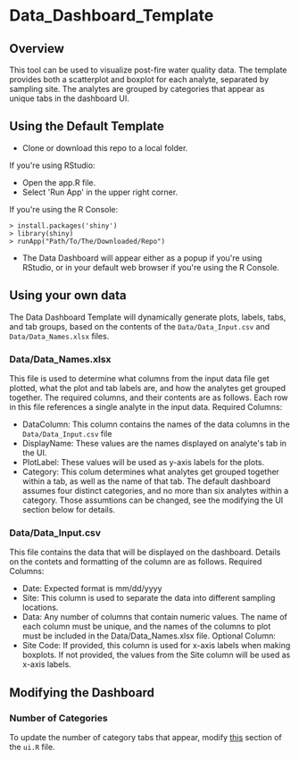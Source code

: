 # Data_Dashboard_Template

## Overview

This tool can be used to visualize post-fire water quality data. The template provides both a scatterplot and boxplot for each analyte, separated by sampling site. The analytes are grouped by categories that appear as unique tabs in the dashboard UI.

## Using the Default Template ##
- Clone or download this repo to a local folder.

If you're using RStudio:
- Open the app.R file.
- Select 'Run App' in the upper right corner.

If you're using the R Console:
```
> install.packages('shiny')
> library(shiny)
> runApp("Path/To/The/Downloaded/Repo")
```

- The Data Dashboard will appear either as a popup if you're using RStudio, or in your default web browser if you're using the R Console.

## Using your own data ##
The Data Dashboard Template will dynamically generate plots, labels, tabs, and tab groups, based on the contents of the `Data/Data_Input.csv` and `Data/Data_Names.xlsx` files. 

### Data/Data_Names.xlsx ###
This file is used to determine what columns from the input data file get plotted, what the plot and tab labels are, and how the analytes get grouped together. The required columns, and their contents are as follows. Each row in this file references a single analyte in the input data.
Required Columns:
- DataColumn: This column contains the names of the data columns in the `Data/Data_Input.csv` file
- DisplayName: These values are the names displayed on analyte's tab in the UI.
- PlotLabel: These values will be used as y-axis labels for the plots.
- Category: This colum determines what analytes get grouped together within a tab, as well as the name of that tab. The default dashboard assumes four distinct categories, and no more than six analytes within a category. Those assumtions can be changed, see the modifying the UI section below for details. 


### Data/Data_Input.csv ###
This file contains the data that will be displayed on the dashboard. Details on the contets and formatting of the column are as follows.
Required Columns:
- Date: Expected format is mm/dd/yyyy
- Site: This column is used to separate the data into different sampling locations. 
- Data: Any number of columns that contain numeric values. The name of each column must be unique, and the names of the columns to plot must be included in the Data/Data_Names.xlsx file. 
Optional Column:
- Site Code: If provided, this column is used for x-axis labels when making boxplots. If not provided, the values from the Site column will be used as x-axis labels.


## Modifying the Dashboard ##
### Number of Categories ###
To update the number of category tabs that appear, modify [this](ui.R#L238) section of the `ui.R` file.

